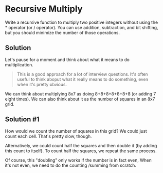 # Recursive Multiply

Write a recursive function to multiply two positive integers without using the * operator (or / operator). You can
use addition, subtraction, and bit shifting, but you should minimize the number of those operations.

## Solution

Let's pause for a moment and think about what it means to do multiplication.

> This is a good approach for a lot of interview questions. It's often useful to think aboput what it really means to
> do something, even when it's pretty obvious.

We can think about multiplying 8x7 as doing 8+8+8+8+8+8+8 (or adding 7 eight times). We can also think about it as
the number of squares in an 8x7 grid.

## Solution #1

How would we count the number of squares in this grid? We could just count each cell. That's pretty slow, though.

Alternatively, we could count half the squares and then double it (by adding this count to itself). To count half the
squares, we repeat the same process.

Of course, this "doubling" only works if the number is in fact even, When it's not even, we need to do the counting
/summing from scratch.